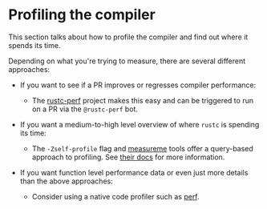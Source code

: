 # Profiling the compiler

This section talks about how to profile the compiler and find out where it spends its time.  

Depending on what you're trying to measure, there are several different approaches:

- If you want to see if a PR improves or regresses compiler performance:
  - The [rustc-perf](https://github.com/rust-lang-nursery/rustc-perf) project makes this easy and can be triggered to run on a PR via the `@rustc-perf` bot.
  
- If you want a medium-to-high level overview of where `rustc` is spending its time:
  - The `-Zself-profile` flag and [measureme](https://github.com/rust-lang/measureme) tools offer a query-based approach to profiling.
    See [their docs](https://github.com/rust-lang/measureme/blob/master/summarize/Readme.md) for more information.
    
- If you want function level performance data or even just more details than the above approaches:
  - Consider using a native code profiler such as [perf](profiling/with_perf.html).

